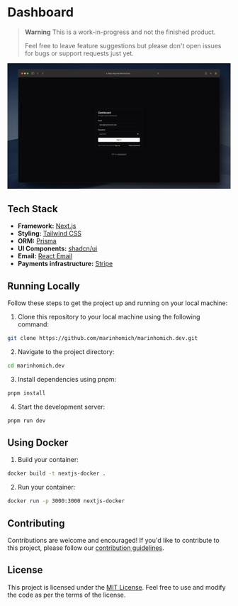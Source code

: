 # Dashboard

> **Warning**
> This is a work-in-progress and not the finished product.
>
> Feel free to leave feature suggestions but please don't open issues for bugs or support requests just yet.

[![Dashboard](./apps/web/public/_static/screenshot/login-page-screenshot.png)](https://marinhomich.dev/)

## Tech Stack

- **Framework:** [Next.js](https://nextjs.org)
- **Styling:** [Tailwind CSS](https://tailwindcss.com)
- **ORM:** [Prisma](https://www.prisma.io/)
- **UI Components:** [shadcn/ui](https://ui.shadcn.com/)
- **Email:** [React Email](https://react.email)
- **Payments infrastructure:** [Stripe](https://stripe.com)

## Running Locally

Follow these steps to get the project up and running on your local machine:

1. Clone this repository to your local machine using the following command:

```bash
git clone https://github.com/marinhomich/marinhomich.dev.git
```

2. Navigate to the project directory:

```bash
cd marinhomich.dev
```

3. Install dependencies using pnpm:

```bash
pnpm install
```

4. Start the development server:

```bash
pnpm run dev
```

## Using Docker

1. Build your container:

```bash
docker build -t nextjs-docker .
```

2. Run your container:

```bash
docker run -p 3000:3000 nextjs-docker
```

## Contributing

Contributions are welcome and encouraged! If you'd like to contribute to this project, please follow our [contribution guidelines](CONTRIBUTING.md).

## License

This project is licensed under the [MIT License](LICENSE). Feel free to use and modify the code as per the terms of the license.
